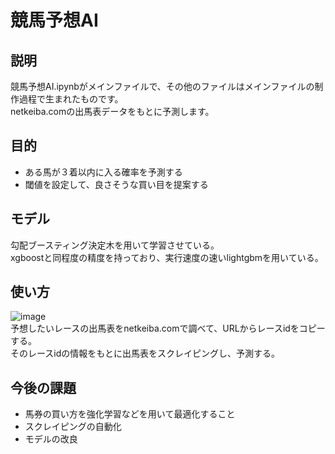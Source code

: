 # 競馬予想AI
## 説明
競馬予想AI.ipynbがメインファイルで、その他のファイルはメインファイルの制作過程で生まれたものです。  
netkeiba.comの出馬表データをもとに予測します。
## 目的  
- ある馬が３着以内に入る確率を予測する
- 閾値を設定して、良さそうな買い目を提案する

## モデル  
勾配ブースティング決定木を用いて学習させている。  
xgboostと同程度の精度を持っており、実行速度の速いlightgbmを用いている。

## 使い方  
![image](https://user-images.githubusercontent.com/62131201/120872457-c6464080-c5d9-11eb-8874-7e8158ab7e14.png)  
予想したいレースの出馬表をnetkeiba.comで調べて、URLからレースidをコピーする。  
そのレースidの情報をもとに出馬表をスクレイピングし、予測する。

## 今後の課題
- 馬券の買い方を強化学習などを用いて最適化すること
- スクレイピングの自動化
- モデルの改良
